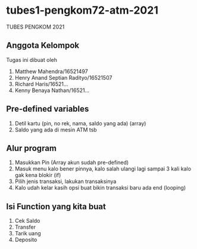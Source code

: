 # tubes1-pengkom72-atm-2021
TUBES PENGKOM 2021

## Anggota Kelompok
Tugas ini dibuat oleh
<ol>
  <li>Matthew Mahendra/16521497</li>
  <li>Henry Anand Septian Radityo/16521507</li>
  <li>Richard Haris/16521...</li>
  <li>Kenny Benaya Nathan/16521...</li>
</ol>

## Pre-defined variables
<ol>
  <li>Detil kartu (pin, no rek, nama, saldo yang ada) (array)</li>
  <li>Saldo yang ada di mesin ATM tsb</li>
 </ol>
 
## Alur program
<ol>
  <li>Masukkan Pin (Array akun sudah pre-defined)</li>
  <li>Masuk menu kalo bener pinnya, kalo salah ulangi lagi sampai 3 kali kalo gak kena blokir (if)</li>
  <li>Pilih jenis transaksi, lakukan transaksinya</li>
  <li>Kalo udah kelar kasih opsi buat bikin transaksi baru ada end (looping)</li>
</ol>

## Isi Function yang kita buat
<ol>
  <li>Cek Saldo</li>
  <li>Transfer</li>
  <li>Tarik uang</li>
  <li>Deposito</li>
</ol>
